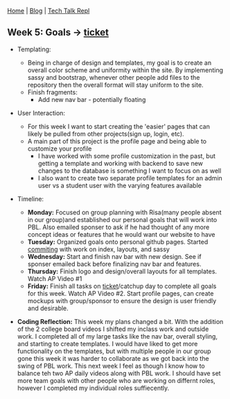 [Home](https://avabrooks.github.io/avarepository/) | [Blog](https://avabrooks.github.io/avarepository/blog) | [Tech Talk Repl](https://replit.com/@avabrooks/Tri-3-TT#README.md)

## Week 5: Goals -> [ticket](https://github.com/avabrooks/swagketo/issues/4)

* Templating:
   * Being in charge of design and templates, my goal is to create an overall color scheme and uniformity within the site. By implementing sassy and bootstrap, whenever other people add files to the repository then the overall format will stay uniform to the site.
   * Finish fragments:
     * Add new nav bar - potentially floating 
 * User Interaction:
   * For this week I want to start creating the 'easier' pages that can likely be pulled from other projects(sign up, login, etc).
   * A main part of this project is the profile page and being able to customize your profile
     * I have worked with some profile customization in the past, but getting a template and working with backend to save new changes to the database is something I want to focus on as well
     * I also want to create two separate profile templates for an admin user vs a student user with the varying features available


* Timeline:
  * **Monday:**
     Focused on group planning with Risa(many people absent in our group)and established our personal goals that will work into PBL. Also emailed sponser to ask if he had thought of any more concept ideas or features that he would want our website to have
  * **Tuesday:**
     Organized goals onto personal github pages. Started [commiting](https://github.com/avabrooks/swagketo/commits/master) with work on index, layouts, and sassy
  * **Wednesday:**
     Start and finish nav bar with new design. See if sponser emailed back before finalizing nav bar and features. 
  * **Thursday:**
     Finish logo and design/overall layouts for all templates. Watch AP Video #1
  * **Friday:**
     Finish all tasks on [ticket](https://github.com/avabrooks/swagketo/issues/4)/catchup day to complete all goals for this week. Watch AP Video #2. Start profile pages, can create mockups with group/sponsor to ensure the design is user friendly and desirable. 
     
* **Coding Reflection:**
  This week my plans changed a bit. With the addition of the 2 college board videos I shifted my inclass work and outside work. I completed all of my large tasks like the nav bar, overall styling, and starting to create templates. I would have liked to get more functionality on the templates, but with multiple people in our group gone this week it was harder to collaborate as we got back into the swing of PBL work. This next week I feel as though I know how to balance teh two AP daily videos along with PBL work. I should have set more team goals with other people who are working on differnt roles, however I completed my individual roles suffiecently.
